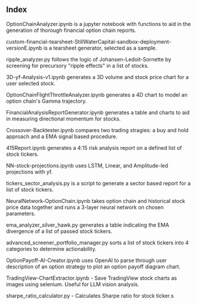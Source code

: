 ## Index

OptionChainAnalyzer.ipynb is a jupyter notebook with functions to aid in the generation of thorough financial option chain reports.  

custom-financial-tearsheet-StillWaterCapital-sandbox-deployment-versionE.ipynb is a tearsheet generator, selected as a sample.  

ripple_analyzer.py follows the logic of Johansen-Ledoit-Sornette by screening for precursory "ripple effects" in a list of stocks.  

3D-yf-Analysis-v1.ipynb generates a 3D volume and stock price chart for a user selected stock.  

OptionChainFlightThrottleAnalyzer.ipynb generates a 4D chart to model an option chain's Gamma trajectory.  

FinancialAnalysisReportGenerator.ipynb generates a table and charts to aid in measuring directional momentum for stocks.  

Crossover-Backtester.ipynb compares two trading stragies: a buy and hold approach and a EMA signal based procedure.  

415Report.ipynb generates a 4:15 risk analysis report on a defined list of stock tickers.  

NN-stock-projections.ipynb uses LSTM, Linear, and Amplitude-led projections with yf.

tickers_sector_analysis.py is a script to generate a sector based report for a list of stock tickers.  

NeuralNetwork-OptionChain.ipynb takes option chain and historical stock price data together and runs a 3-layer neural network on chosen parameters. 

ema_analyzer_silver_hawk.py generates a table indicating the EMA divergence of a list of passed stock tickers.  

advanced_screener_portfolio_manager.py sorts a list of stock tickers into 4 categories to determine actionability.

OptionPayoff-AI-Creator.ipynb uses OpenAI to parse through user description of an option strategy to plot an option payoff diagram chart.

TradingView-ChartExtractor.ipynb - Save TradingView stock charts as images using selenium. Useful for LLM vision analysis.  

sharpe_ratio_calculator.py - Calculates Sharpe ratio for stock ticker.s
